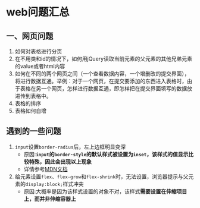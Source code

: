 # web问题汇总

## 一、网页问题

1. 如何对表格进行分页
2. 在不用类和id的情况下，如何用jQuery读取当前元素的父元素的其他兄弟元素的value或者html内容
3. 如何在不同的两个网页之间（一个查看数据内容，一个增删改的提交界面），将进行数据互通。举例：对于一个网页，在提交要添加的东西进入表格时，由于表格在另一个网页，怎样进行数据互通，即怎样把在提交界面填写的数据放进传到表格中。
4. 表格的排序
5. 表格如何自增

## 遇到的一些问题

1. `input`设置`border-radius`后，左上边框明显变深
    + 原因:**`input`的`border-style`的默认样式被设置为`inset`，该样式的值显示比较特殊，因此会出现以上现象**
    + 详情参考[MDN文档](https://developer.mozilla.org/zh-CN/docs/Web/CSS/border-style)
2. 给元素设置`flex`、`flex-grow`和`flex-shrink`时，无法设置，浏览器提示与父元素的`display:block;`样式冲突
    + 原因:大概率是因为该样式设置的对象不对，该样式**需要设置在伸缩项目上，而并非伸缩容器上**